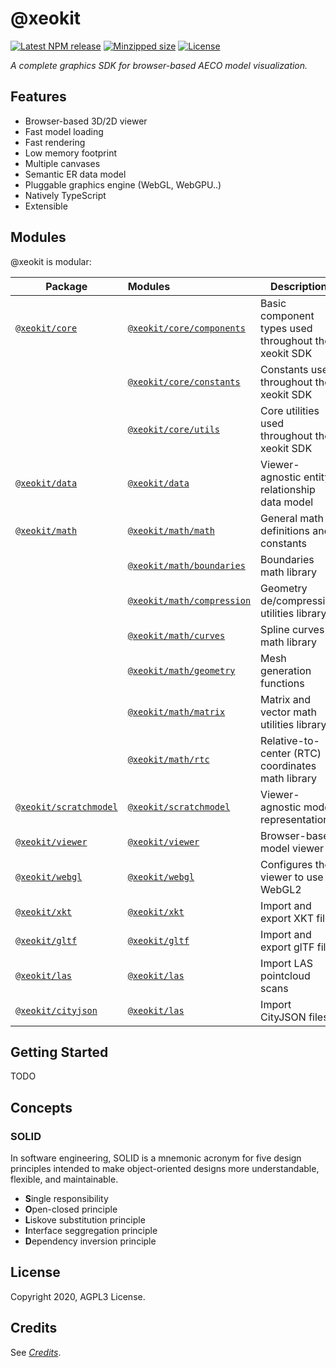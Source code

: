 # @xeokit

[![Latest NPM release](https://img.shields.io/npm/v/@xeokit-sdk/core.svg)](https://www.npmjs.com/package/@xeokit-sdk/core)
[![Minzipped size](https://badgen.net/bundlephobia/minzip/@xeokit-sdk/core)](https://bundlephobia.com/result?p=@xeokit-sdk/core)
[![License](https://img.shields.io/badge/license-MIT-007ec6.svg)](https://github.com/xeolabs/xeokit-sdk/blob/master/LICENSE)

*A complete graphics SDK for browser-based AECO model visualization.*

## Features

* Browser-based 3D/2D viewer
* Fast model loading
* Fast rendering
* Low memory footprint
* Multiple canvases
* Semantic ER data model
* Pluggable graphics engine (WebGL, WebGPU..)
* Natively TypeScript
* Extensible

## Modules

@xeokit is modular:

| Package                                                                  | Modules                                                               | Description                                          |
|--------------------------------------------------------------------------|:----------------------------------------------------------------------|------------------------------------------------------|
| [`@xeokit/core`](https://www.npmjs.com/package/@xeokit/core)             | [`@xeokit/core/components`](./modules/_xeokit_core_components.html)   | Basic component types used throughout the xeokit SDK |
|                                                                          | [`@xeokit/core/constants`](./modules/_xeokit_core_constants.html)     | Constants used throughout the xeokit SDK             |
|                                                                          | [`@xeokit/core/utils`](./modules/_xeokit_core_utils.html)             | Core utilities used throughout the xeokit SDK        |
| [`@xeokit/data`](https://www.npmjs.com/package/@xeokit/data)             | [`@xeokit/data`](./modules/_xeokit_data.html)                         | Viewer-agnostic entity-relationship data model       |
| [`@xeokit/math`](https://www.npmjs.com/package/@xeokit/math)             | [`@xeokit/math/math`](./modules/_xeokit_math_math.html)               | General math definitions and constants               |
|                                                                          | [`@xeokit/math/boundaries`](./modules/_xeokit_math_boundaries.html)   | Boundaries math library                              |
|                                                                          | [`@xeokit/math/compression`](./modules/_xeokit_math_compression.html) | Geometry de/compression utilities library            |
|                                                                          | [`@xeokit/math/curves`](./modules/_xeokit_math_curves.html)           | Spline curves math library                           |
|                                                                          | [`@xeokit/math/geometry`](./modules/_xeokit_math_geometry.html)       | Mesh generation functions                            |
|                                                                          | [`@xeokit/math/matrix`](./modules/_xeokit_math_matrix.html)           | Matrix and vector math utilities library             |
|                                                                          | [`@xeokit/math/rtc`](./modules/_xeokit_math_rtc.html)                 | Relative-to-center (RTC) coordinates math library    |
| [`@xeokit/scratchmodel`](https://www.npmjs.com/package/@xeokit/scratchmodel) | [`@xeokit/scratchmodel`](./modules/_xeokit_model.html)                | Viewer-agnostic model representation                 |
| [`@xeokit/viewer`](https://www.npmjs.com/package/@xeokit/viewer)         | [`@xeokit/viewer`](./modules/_xeokit_viewer.html)                     | Browser-based model viewer                           |
| [`@xeokit/webgl`](https://www.npmjs.com/package/@xeokit/webgl)           | [`@xeokit/webgl`](./modules/_xeokit_webgl.html)                       | Configures the viewer to use WebGL2                  |
| [`@xeokit/xkt`](https://www.npmjs.com/package/@xeokit/xkt)               | [`@xeokit/xkt`](./modules/_xeokit_xkt.html)                           | Import and export XKT files                          |
| [`@xeokit/gltf`](https://www.npmjs.com/package/@xeokit/gltf)             | [`@xeokit/gltf`](./modules/_xeokit_gltf.html)                         | Import and export glTF files                         |
| [`@xeokit/las`](https://www.npmjs.com/package/@xeokit/las)               | [`@xeokit/las`](./modules/_xeokit_las.html)                           | Import LAS pointcloud scans                          |
| [`@xeokit/cityjson`](https://www.npmjs.com/package/@xeokit/cityjson)     | [`@xeokit/las`](./modules/_xeokit_cityjson.html)                      | Import CityJSON files                                |

## Getting Started

TODO

## Concepts

### SOLID

In software engineering, SOLID is a mnemonic acronym for five design principles intended to make object-oriented designs 
more understandable, flexible, and maintainable.

* **S**ingle responsibility
* **O**pen-closed principle
* **L**iskove substitution principle
* **I**nterface seggregation principle
* **D**ependency inversion principle



## License

Copyright 2020, AGPL3 License.

## Credits

See [*Credits*](/credits.html).
